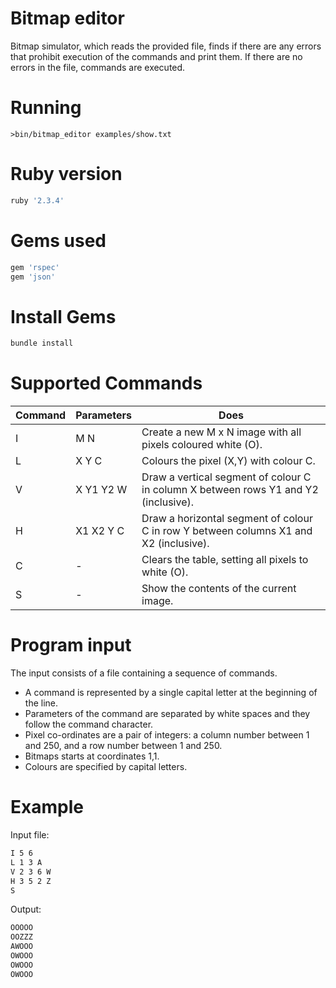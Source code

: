 # Bitmap editor


Bitmap simulator, which reads the provided file, finds if there are any errors that prohibit execution of the commands and print them. 
If there are no errors in the file, commands are executed.

# Running

`>bin/bitmap_editor examples/show.txt`

# Ruby version

```sh
ruby '2.3.4'
```

# Gems used

```sh
gem 'rspec'
gem 'json'
```


# Install Gems
```sh
bundle install
```

# Supported Commands

| Command | Parameters | Does |
| ------ | ------ | ------ |
| I | M N | Create a new M x N image with all pixels coloured white (O). |
| L | X Y C | Colours the pixel (X,Y) with colour C. |
| V | X Y1 Y2 W | Draw a vertical segment of colour C in column X between rows Y1 and Y2 (inclusive). |
| H | X1 X2 Y C | Draw a horizontal segment of colour C in row Y between columns X1 and X2 (inclusive). |
| C | - | Clears the table, setting all pixels to white (O). |
| S | - | Show the contents of the current image. |


# Program input

The input consists of a file containing a sequence of commands. 
* A command is represented by a single capital letter at the beginning of the line. 
* Parameters of the command are separated by white spaces and they follow the command character.
* Pixel co-ordinates are a pair of integers: a column number between 1 and 250, and a row number between 1 and 250. 
* Bitmaps starts at coordinates 1,1. 
* Colours are specified by capital letters.

# Example
Input file:
```sh
I 5 6
L 1 3 A
V 2 3 6 W
H 3 5 2 Z
S
```

Output:
```sh
OOOOO
OOZZZ
AWOOO
OWOOO
OWOOO
OWOOO
```

